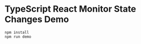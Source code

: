 TypeScript React Monitor State Changes Demo
===========================================

```
npm install
npm run demo
```
